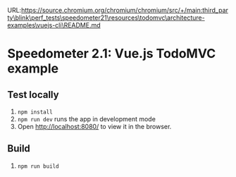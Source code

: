 URL:https://source.chromium.org/chromium/chromium/src/+/main:third_party\blink\perf_tests\speedometer21\resources\todomvc\architecture-examples\vuejs-cli\README.md
# Speedometer 2.1: Vue.js TodoMVC example

## Test locally

1. `npm install`
2. `npm run dev` runs the app in development mode
3. Open <http://localhost:8080/> to view it in the browser.

## Build

1. `npm run build`
